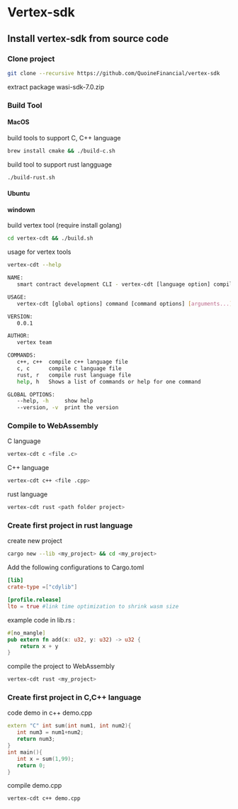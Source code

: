 # Vertex-sdk
## Install vertex-sdk from source code
### Clone project
```bash
git clone --recursive https://github.com/QuoineFinancial/vertex-sdk
```
extract package wasi-sdk-7.0.zip
### Build Tool
#### MacOS
build tools to support C, C++ language
```bash
brew install cmake && ./build-c.sh
```
build tool to support rust langguage
```bash
./build-rust.sh
```
#### Ubuntu
#### windown
build vertex tool (require install golang)
```bash
cd vertex-cdt && ./build.sh
```
usage for vertex tools
```bash
vertex-cdt --help
```
```bash
NAME:
   smart contract development CLI - vertex-cdt [language option] compile [file]

USAGE:
   vertex-cdt [global options] command [command options] [arguments...]

VERSION:
   0.0.1

AUTHOR:
   vertex team

COMMANDS:
   c++, c++  compile c++ language file
   c, c      compile c language file
   rust, r   compile rust language file
   help, h   Shows a list of commands or help for one command

GLOBAL OPTIONS:
   --help, -h     show help
   --version, -v  print the version
```
### Compile to WebAssembly
C language
```bash
vertex-cdt c <file .c>
```
 C++ language
```bash
vertex-cdt c++ <file .cpp>
```
rust language
```bash
vertex-cdt rust <path folder project>
```
### Create first project in rust language
create new project
```bash
cargo new --lib <my_project> && cd <my_project>
```
Add the following configurations to Cargo.toml
```toml
[lib]
crate-type =["cdylib"]

[profile.release]
lto = true #link time optimization to shrink wasm size
```
example code in lib.rs :
```rust
#[no_mangle]
pub extern fn add(x: u32, y: u32) -> u32 {
    return x + y
}
```
compile the project to WebAssembly
```bash
vertex-cdt rust <my_project>
```
### Create first project in C,C++ language
code demo in c++ demo.cpp
```c++
extern "C" int sum(int num1, int num2){
   int num3 = num1+num2;
   return num3;
}
int main(){
   int x = sum(1,99);
   return 0;
}
```
compile demo.cpp
```bash
vertex-cdt c++ demo.cpp
```
